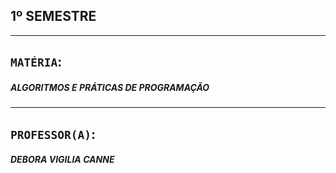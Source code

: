## 1º SEMESTRE
***

## `MATÉRIA`:
##### ALGORITMOS E PRÁTICAS DE PROGRAMAÇÃO

***

## `PROFESSOR(A)`:
##### DEBORA VIGILIA CANNE